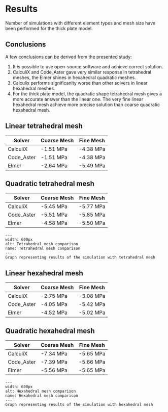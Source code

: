 # Results

Number of simulations with different element types and mesh size have been performed for the thick plate model.

## Conclusions

A few conclusions can be derived from the presented study:

1. It is possible to use open-source software and achieve correct solution.
2. CalculiX and Code_Aster gave very similar response in tetrahedral meshes, the Elmer shines in hexahedral quadratic meshes.
3. Calculix performs significanlty worse than other solvers in linear hexahedral meshes. 
4. For the thick plate model, the quadratic shape tetrahedral mesh gives a more accurate answer than the linear one. The very fine linear hexahedral mesh achieve more precise solution than coarse quadratic hexahedral mesh.


## Linear tetrahedral mesh

| Solver                |Coarse Mesh              |Fine Mesh                |
|-----------------------|-------------------------|-------------------------|
| CalculiX              | -1.51 MPa               | -4.38 MPa               |    
| Code_Aster            | -1.51 MPa               | -4.38 MPa               |
| Elmer                 | -2.64 MPa               | -5.49 MPa               |

## Quadratic tetrahedral mesh

| Solver                |Coarse Mesh              |Fine Mesh                |
|-----------------------|-------------------------|-------------------------|
| CalculiX              | -5.45 MPa               |  -5.77 MPa              |    
| Code_Aster            | -5.51 MPa               |  -5.85 MPa              |
| Elmer                 | -4.58 MPa               |  -5.50 MPa              |

```{figure} ./tet-comparison_thick_plate.png
---
width: 600px
alt: Tetrahedral mesh comparison
name: Tetrahedral mesh comparison
---
Graph representing results of the simulation with tetrahedral mesh
```

## Linear hexahedral mesh

| Solver                |Coarse Mesh              |Fine Mesh                |
|-----------------------|-------------------------|-------------------------|
| CalculiX              | -2.75 MPa               |  -3.08 MPa              |    
| Code_Aster            | -4.05 MPa               |  -5.42 MPa              |
| Elmer                 | -4.52 MPa               |  -5.02 MPa              |

## Quadratic hexahedral mesh

| Solver                |Coarse Mesh              |Fine Mesh                |
|-----------------------|-------------------------|-------------------------|
| CalculiX              | -7.34 MPa               |  -5.65 MPa              |    
| Code_Aster            | -7.39 MPa               |  -5.66 MPa              |
| Elmer                 | -5.56 MPa               |  -5.65 MPa              |

```{figure} ./hex-comparison_thick_plate.png
---
width: 600px
alt: Hexahedral mesh comparison
name: Hexahedral mesh comparison
---
Graph representing results of the simulation with hexahedral mesh
```
